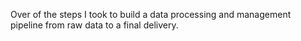 Over of the steps I took to build a data processing and management pipeline from raw data to a final delivery.
